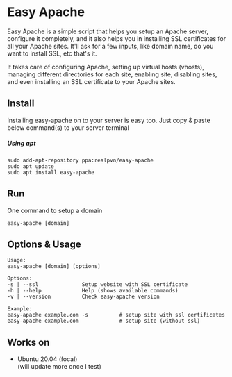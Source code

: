 # Easy Apache
Easy Apache is a simple script that helps you setup an Apache server, configure it completely, and it also helps you in installing SSL certificates for all your Apache sites. It'll ask for a few inputs, like domain name, do you want to install SSL, etc that's it.

It takes care of configuring Apache, setting up virtual hosts (vhosts), managing different directories for each site, enabling site, disabling sites, and even installing an SSL certificate to your Apache sites.

## Install
Installing easy-apache on to your server is easy too. Just copy & paste below command(s) to your server terminal
##### Using apt
```
sudo add-apt-repository ppa:realpvn/easy-apache
sudo apt update
sudo apt install easy-apache
```
## Run
One command to setup a domain
```
easy-apache [domain]
```
  
## Options & Usage
```
Usage:
easy-apache [domain] [options]

Options:
-s | --ssl              Setup website with SSL certificate
-h | --help             Help (shows available commands)
-v | --version          Check easy-apache version

Example:
easy-apache example.com -s          # setup site with ssl certificates
easy-apache example.com             # setup site (without ssl)
```

## Works on
- Ubuntu 20.04 (focal)  
(will update more once I test)
